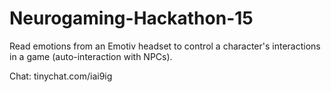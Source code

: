 # Neurogaming-Hackathon-15

Read emotions from an Emotiv headset to control a character's interactions in a game (auto-interaction with NPCs).

Chat: tinychat.com/iai9ig

